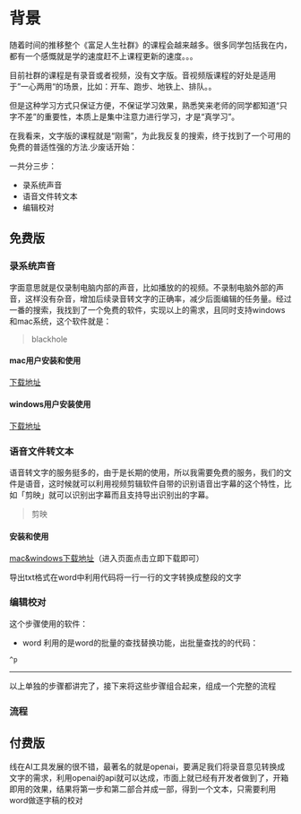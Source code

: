 # 背景
随着时间的推移整个《富足人生社群》的课程会越来越多。很多同学包括我在内，都有一个感慨就是学的速度赶不上课程更新的速度。。。

目前社群的课程是有录音或者视频，没有文字版。音视频版课程的好处是适用于”一心两用“的场景，比如：开车、跑步、地铁上、排队。。

但是这种学习方式只保证方便，不保证学习效果，熟悉笑来老师的同学都知道“只字不差”的重要性，本质上是集中注意力进行学习，才是“真学习”。

在我看来，文字版的课程就是“刚需”，为此我反复的搜索，终于找到了一个可用的免费的普适性强的方法.少废话开始：

一共分三步：
- 录系统声音
- 语音文件转文本
- 编辑校对
## 免费版
### 录系统声音
字面意思就是仅录制电脑内部的声音，比如播放的的视频。不录制电脑外部的声音，这样没有杂音，增加后续录音转文字的正确率，减少后面编辑的任务量。经过一番的搜索，我找到了一个免费的软件，实现以上的需求，且同时支持windows和mac系统，这个软件就是：
>blackhole 

####  mac用户安装和使用
[下载地址](https://existential.audio/blackhole/?pk_campaign=github&pk_kwd=readme)



#### windows用户安装使用

[下载地址](https://existential.audio/blackhole/windows/)

### 语音文件转文本
语音转文字的服务挺多的，由于是长期的使用，所以我需要免费的服务，我们的文件是语音，这时候就可以利用视频剪辑软件自带的识别语音出字幕的这个特性，比如「剪映」就可以识别出字幕而且支持导出识别出的字幕。

> 剪映

#### 安装和使用

[mac&windows下载地址](https://www.capcut.cn/)（进入页面点击立即下载即可）


导出txt格式在word中利用代码将一行一行的文字转换成整段的文字


### 编辑校对
这个步骤使用的软件：
- word
利用的是word的批量的查找替换功能，出批量查找的的代码：
```
^p
```

----
以上单独的步骤都讲完了，接下来将这些步骤组合起来，组成一个完整的流程

### 流程

## 付费版
线在AI工具发展的很不错，最著名的就是openai，要满足我们将录音意见转换成文字的需求，利用openai的api就可以达成，市面上就已经有开发者做到了，开箱即用的效果，结果将第一步和第二部合并成一部，得到一个文本，只需要利用word做逐字稿的校对

